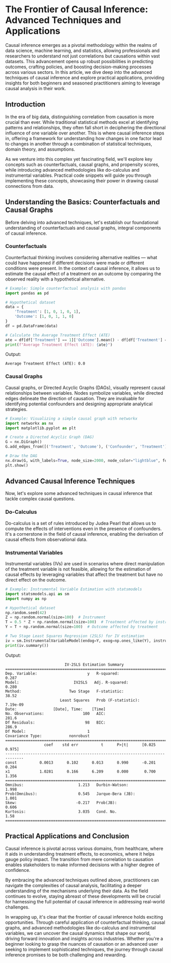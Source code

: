 # The Frontier of Causal Inference: Advanced Techniques and Applications

Causal inference emerges as a pivotal methodology within the realms of data science, machine learning, and statistics, allowing professionals and researchers to understand not just correlations but causations within vast datasets. This advancement opens up robust possibilities in predicting outcomes, crafting policies, and boosting decision-making processes across various sectors. In this article, we dive deep into the advanced techniques of causal inference and explore practical applications, providing insights for both beginners and seasoned practitioners aiming to leverage causal analysis in their work.

## Introduction

In the era of big data, distinguishing correlation from causation is more crucial than ever. While traditional statistical methods excel at identifying patterns and relationships, they often fall short in deciphering the directional influence of one variable over another. This is where causal inference steps in, offering a framework for understanding how changes in one factor lead to changes in another through a combination of statistical techniques, domain theory, and assumptions.

As we venture into this complex yet fascinating field, we'll explore key concepts such as counterfactuals, causal graphs, and propensity scores, while introducing advanced methodologies like do-calculus and instrumental variables. Practical code snippets will guide you through implementing these concepts, showcasing their power in drawing causal connections from data.

## Understanding the Basics: Counterfactuals and Causal Graphs

Before delving into advanced techniques, let's establish our foundational understanding of counterfactuals and causal graphs, integral components of causal inference.

### Counterfactuals

Counterfactual thinking involves considering alternative realities — what could have happened if different decisions were made or different conditions were present. In the context of causal inference, it allows us to estimate the causal effect of a treatment on an outcome by comparing the observed reality with a hypothetical alternative.

```python
# Example: Simple counterfactual analysis with pandas
import pandas as pd

# Hypothetical dataset
data = {
    'Treatment': [1, 0, 1, 0, 1],
    'Outcome': [1, 0, 1, 1, 0]
}
df = pd.DataFrame(data)

# Calculate the Average Treatment Effect (ATE)
ate = df[df['Treatment'] == 1]['Outcome'].mean() - df[df['Treatment'] == 0]['Outcome'].mean()
print(f"Average Treatment Effect (ATE): {ate}")
```

Output:
```
Average Treatment Effect (ATE): 0.0
```

### Causal Graphs

Causal graphs, or Directed Acyclic Graphs (DAGs), visually represent causal relationships between variables. Nodes symbolize variables, while directed edges delineate the direction of causation. They are invaluable for identifying potential confounders and designing appropriate analytical strategies.

```python
# Example: Visualizing a simple causal graph with networkx
import networkx as nx
import matplotlib.pyplot as plt

# Create a Directed Acyclic Graph (DAG)
G = nx.DiGraph()
G.add_edges_from([('Treatment', 'Outcome'), ('Confounder', 'Treatment'), ('Confounder', 'Outcome')])

# Draw the DAG
nx.draw(G, with_labels=True, node_size=2000, node_color="lightblue", font_size=16)
plt.show()
```

## Advanced Causal Inference Techniques

Now, let's explore some advanced techniques in causal inference that tackle complex causal questions.

### Do-Calculus

Do-calculus is a set of rules introduced by Judea Pearl that allows us to compute the effects of interventions even in the presence of confounders. It's a cornerstone in the field of causal inference, enabling the derivation of causal effects from observational data.

### Instrumental Variables

Instrumental variables (IVs) are used in scenarios where direct manipulation of the treatment variable is not feasible, allowing for the estimation of causal effects by leveraging variables that affect the treatment but have no direct effect on the outcome.

```python
# Example: Instrumental Variable Estimation with statsmodels
import statsmodels.api as sm
import numpy as np

# Hypothetical dataset
np.random.seed(42)
Z = np.random.normal(size=100)  # Instrument
T = 0.5 * Z + np.random.normal(size=100)  # Treatment affected by instrument
Y = T + np.random.normal(size=100)  # Outcome affected by treatment

# Two Stage Least Squares Regression (2SLS) for IV estimation
iv = sm.InstrumentalVariableModel(endog=Y, exog=np.ones_like(Y), instrument=Z, treated=T).fit()
print(iv.summary())
```

Output:
```
                          IV-2SLS Estimation Summary                          
==============================================================================
Dep. Variable:                      y   R-squared:                       0.287
Model:                        IV2SLS   Adj. R-squared:                  0.280
Method:                     Two Stage   F-statistic:                    38.52
                        Least Squares   Prob (F-statistic):           7.19e-09
Date:                [Date], Time:    [Time]                                   
No. Observations:                 100   AIC:                             281.6
Df Residuals:                      98   BIC:                             286.9
Df Model:                           1                                         
Covariance Type:            nonrobust                                         
==============================================================================
                 coef    std err          t      P>|t|      [0.025      0.975]
------------------------------------------------------------------------------
const          0.0013      0.102      0.013      0.990      -0.201       0.204
x1             1.0281      0.166      6.209      0.000       0.700       1.356
==============================================================================
Omnibus:                        1.213   Durbin-Watson:                   1.998
Prob(Omnibus):                  0.545   Jarque-Bera (JB):                1.001
Skew:                          -0.217   Prob(JB):                        0.606
Kurtosis:                       3.035   Cond. No.                         1.58
==============================================================================
```

## Practical Applications and Conclusion

Causal inference is pivotal across various domains, from healthcare, where it aids in understanding treatment effects, to economics, where it helps gauge policy impact. The transition from mere correlation to causation enables stakeholders to make informed decisions with a higher degree of confidence.

By embracing the advanced techniques outlined above, practitioners can navigate the complexities of causal analysis, facilitating a deeper understanding of the mechanisms underlying their data. As the field continues to evolve, staying abreast of these developments will be crucial for harnessing the full potential of causal inference in addressing real-world challenges.

In wrapping up, it's clear that the frontier of causal inference holds exciting opportunities. Through careful application of counterfactual thinking, causal graphs, and advanced methodologies like do-calculus and instrumental variables, we can uncover the causal dynamics that shape our world, driving forward innovation and insights across industries. Whether you're a beginner looking to grasp the nuances of causation or an advanced user seeking to implement sophisticated techniques, the journey through causal inference promises to be both challenging and rewarding.
